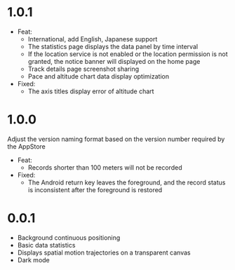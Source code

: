 # 1.0.1
- Feat:
    - International, add English, Japanese support
    - The statistics page displays the data panel by time interval
    - If the location service is not enabled or the location permission is not granted, the notice banner will displayed on the home page
    - Track details page screenshot sharing
    - Pace and altitude chart data display optimization
- Fixed:
    - The axis titles display error of altitude chart

# 1.0.0

Adjust the version naming format based on the version number required by the AppStore

- Feat:
    - Records shorter than 100 meters will not be recorded
- Fixed:
    - The Android return key leaves the foreground, and the record status is inconsistent after the foreground is restored

# 0.0.1
- Background continuous positioning
- Basic data statistics
- Displays spatial motion trajectories on a transparent canvas
- Dark mode


